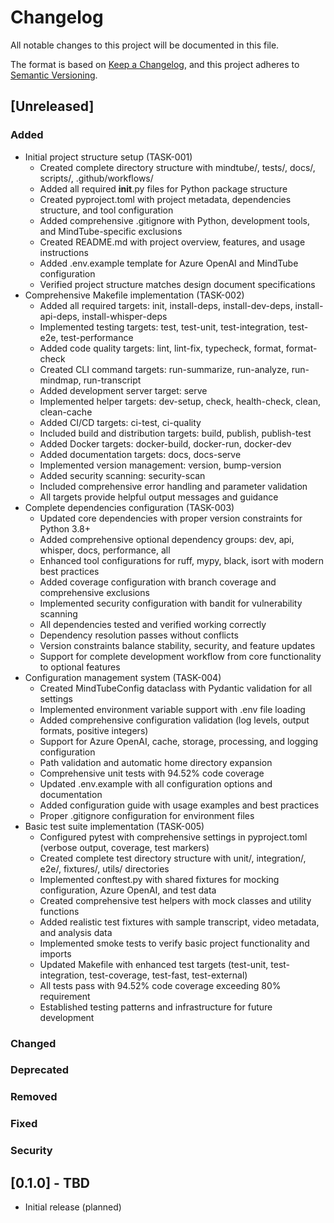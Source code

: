 # Changelog

All notable changes to this project will be documented in this file.

The format is based on [Keep a Changelog](https://keepachangelog.com/en/1.0.0/),
and this project adheres to [Semantic Versioning](https://semver.org/spec/v2.0.0.html).

## [Unreleased]

### Added
- Initial project structure setup (TASK-001)
  - Created complete directory structure with mindtube/, tests/, docs/, scripts/, .github/workflows/
  - Added all required __init__.py files for Python package structure
  - Created pyproject.toml with project metadata, dependencies structure, and tool configuration
  - Added comprehensive .gitignore with Python, development tools, and MindTube-specific exclusions
  - Created README.md with project overview, features, and usage instructions  
  - Added .env.example template for Azure OpenAI and MindTube configuration
  - Verified project structure matches design document specifications
- Comprehensive Makefile implementation (TASK-002)
  - Added all required targets: init, install-deps, install-dev-deps, install-api-deps, install-whisper-deps
  - Implemented testing targets: test, test-unit, test-integration, test-e2e, test-performance
  - Added code quality targets: lint, lint-fix, typecheck, format, format-check
  - Created CLI command targets: run-summarize, run-analyze, run-mindmap, run-transcript
  - Added development server target: serve
  - Implemented helper targets: dev-setup, check, health-check, clean, clean-cache
  - Added CI/CD targets: ci-test, ci-quality
  - Included build and distribution targets: build, publish, publish-test
  - Added Docker targets: docker-build, docker-run, docker-dev
  - Added documentation targets: docs, docs-serve
  - Implemented version management: version, bump-version
  - Added security scanning: security-scan
  - Included comprehensive error handling and parameter validation
  - All targets provide helpful output messages and guidance
- Complete dependencies configuration (TASK-003)
  - Updated core dependencies with proper version constraints for Python 3.8+
  - Added comprehensive optional dependency groups: dev, api, whisper, docs, performance, all
  - Enhanced tool configurations for ruff, mypy, black, isort with modern best practices
  - Added coverage configuration with branch coverage and comprehensive exclusions
  - Implemented security configuration with bandit for vulnerability scanning
  - All dependencies tested and verified working correctly
  - Dependency resolution passes without conflicts
  - Version constraints balance stability, security, and feature updates
  - Support for complete development workflow from core functionality to optional features
- Configuration management system (TASK-004)
  - Created MindTubeConfig dataclass with Pydantic validation for all settings
  - Implemented environment variable support with .env file loading
  - Added comprehensive configuration validation (log levels, output formats, positive integers)
  - Support for Azure OpenAI, cache, storage, processing, and logging configuration
  - Path validation and automatic home directory expansion
  - Comprehensive unit tests with 94.52% code coverage
  - Updated .env.example with all configuration options and documentation
  - Added configuration guide with usage examples and best practices
  - Proper .gitignore configuration for environment files
- Basic test suite implementation (TASK-005)
  - Configured pytest with comprehensive settings in pyproject.toml (verbose output, coverage, test markers)
  - Created complete test directory structure with unit/, integration/, e2e/, fixtures/, utils/ directories
  - Implemented conftest.py with shared fixtures for mocking configuration, Azure OpenAI, and test data
  - Created comprehensive test helpers with mock classes and utility functions
  - Added realistic test fixtures with sample transcript, video metadata, and analysis data
  - Implemented smoke tests to verify basic project functionality and imports
  - Updated Makefile with enhanced test targets (test-unit, test-integration, test-coverage, test-fast, test-external)
  - All tests pass with 94.52% code coverage exceeding 80% requirement
  - Established testing patterns and infrastructure for future development

### Changed

### Deprecated

### Removed

### Fixed

### Security

## [0.1.0] - TBD
- Initial release (planned)